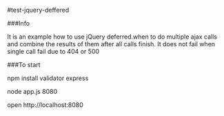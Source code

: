 #test-jquery-deffered


###Info

It is an example how to use jQuery deferred.when to do multiple ajax calls 
and combine the results of them after all calls finish. It does not fail when single call fail due to 404 or 500 


###To start 

npm install validator express

node app.js 8080

open http://localhost:8080 

